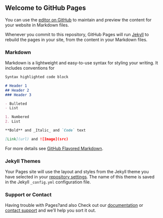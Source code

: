 ## Welcome to GitHub Pages

You can use the [editor on GitHub](https://github.com/khRokham/coursera-test/edit/gh-pages/index.md) to maintain and preview the content for your website in Markdown files.

Whenever you commit to this repository, GitHub Pages will run [Jekyll](https://jekyllrb.com/) to rebuild the pages in your site, from the content in your Markdown files.

### Markdown

Markdown is a lightweight and easy-to-use syntax for styling your writing. It includes conventions for

```markdown
Syntax highlighted code block

# Header 1
## Header 2
### Header 3

- Bulleted
- List

1. Numbered
2. List

**Bold** and _Italic_ and `Code` text

[Link](url) and ![Image](src)
```

For more details see [GitHub Flavored Markdown](https://guides.github.com/features/mastering-markdown/).

### Jekyll Themes

Your Pages site will use the layout and styles from the Jekyll theme you have selected in your [repository settings](https://github.com/khRokham/coursera-test/settings). The name of this theme is saved in the Jekyll `_config.yml` configuration file.

### Support or Contact

Having trouble with Pages?and also Check out our [documentation](https://docs.github.com/categories/github-pages-basics/) or [contact support](https://github.com/contact) and we’ll help you sort it out.
